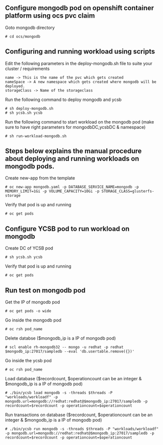 ## Configure mongodb pod on openshift container platform using ocs pvc claim

Goto mongodb directory
```
# cd ocs/mongodb
```

## Configuring and running workload using scripts

Edit the following parameters in the deploy-mongodb.sh file to suite your cluster / requirements
```
name -> This is the name of the pvc which gets created
nameSpace -> A new namespace which gets created where mongodb will be deployed.
storageClass -> Name of the storageclass 
```

Run the following command to deploy mongodb and ycsb

```
# sh deploy-mongodb.sh
# sh ycsb.sh ycsb
```

Run the following command to start workload on the mongodb pod (make sure to have right parameters for mongodbDC,ycsbDC & namespace)

```
# sh run-workload-mongodb.sh
```

## Steps below explains the manual procedure about deploying and running workloads on mongodb pods.                                                                                

Create new-app from the template                                                
```                                                                             
# oc new-app mongodb.yaml -p DATABASE_SERVICE_NAME=mongodb -p MEMORY_LIMIT=1Gi -p VOLUME_CAPACITY=10Gi -p STORAGE_CLASS=glusterfs-storage
```                                                                             
                                                                                
Verify that pod is up and running                                               
```                                                                             
# oc get pods
```

## Configure YCSB pod to run workload on mongodb

Create DC of YCSB pod
```
# sh ycsb.sh ycsb
```

Verify that pod is up and running
```
# oc get pods
```

## Run test on mongodb pod

Get the IP of mongodb pod
```
# oc get pods -o wide
```

Go inside the mongodb pod
```
# oc rsh pod_name
```

Delete databse ($mongodb_ip is a IP of mongodb pod)
```
# scl enable rh-mongodb32 -- mongo -u redhat -p redhat $mongodb_ip:27017/sampledb --eval 'db.usertable.remove({})'
```

Go inside the ycsb pod
```
# oc rsh pod_name
```

Load database ($recordcount, $operationcount can be an integer & $mongodb_ip is a IP of mongodb pod)
```
# ./bin/ycsb load mongodb -s -threads $threads -P "workloads/workloadf" -p mongodb.url=mongodb://redhat:redhat@$mongodb_ip:27017/sampledb -p recordcount=$recordcount -p operationcount=$operationcount
```

Run transactions on database ($recordcount, $operationcount can be an integer & $mongodb_ip is a IP of mongodb pod)
```
# ./bin/ycsb run mongodb -s -threads $threads -P "workloads/workloadf" -p mongodb.url=mongodb://redhat:redhat@$mongodb_ip:27017/sampledb -p recordcount=$recordcount -p operationcount=$operationcount
```

